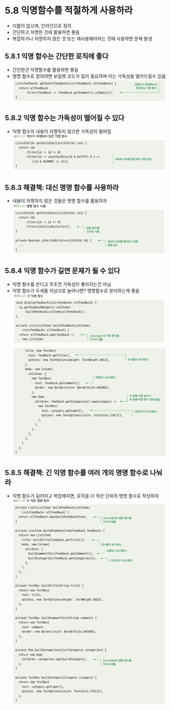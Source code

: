 # 5.8 익명함수를 적절하게 사용하라
- 이름이 없으며, 인라인으로 정의
- 간단하고 자명한 것에 활용하면 좋음
- 복잡하거나 자명하지 않은 것 또는 재사용해야하는 것에 사용하면 문제 발생

## 5.8.1 익명 함수는 간단한 로직에 좋다
- 간단한건 익명함수를 활용하면 좋음
- 명명 함수로 정의려면 보일렛 코드가 많이 필요하며 이는 가독성을 떨어뜨릴수 있음\
![img_29.png](img_29.png)

## 5.8.2 익명 함수는 가독성이 떨어질 수 있다
- 익명 함수의 내용이 자명하지 않으면 가독성이 떨어짐\
![img_30.png](img_30.png)

## 5.8.3 해결책: 대신 명명 함수를 사용하라
- 내용이 자명하지 않은 것들은 명명 함수를 활용하자\
![img_31.png](img_31.png)

## 5.8.4 익명 함수가 길면 문제가 될 수 있다
- 익명 함수를 쓴다고 무조껀 가독성이 좋아지는건 아님
- 익명 함수가 두세줄 이상으로 늘어나면? 명명함수로 분리하는게 좋음\
![img_32.png](img_32.png)
\
![img_33.png](img_33.png)

## 5.8.5 해결책: 긴 익명 함수를 여러 개의 명명 함수로 나눠라
- 익명 함수가 길어지고 복잡해지면, 로직을 더 작은 단위의 명명 함수로 작성하자\
![img_34.png](img_34.png)

